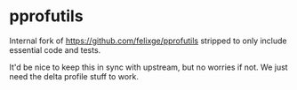# pprofutils

Internal fork of https://github.com/felixge/pprofutils stripped to only include
essential code and tests.

It'd be nice to keep this in sync with upstream, but no worries if not. We just
need the delta profile stuff to work.
